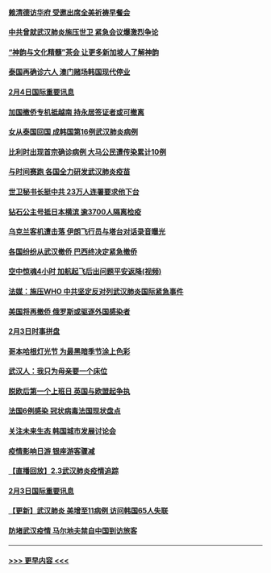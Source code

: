 #### [赖清德访华府  受邀出席全美祈祷早餐会](../pages/prog202/a102769350.md?t=02050555) 
#### [中共曾就武汉肺炎施压世卫 紧急会议爆激烈争论](../pages/prog202/a102769312.md?t=02050555) 
#### [“神韵与文化精髓”茶会 让更多新加坡人了解神韵](../pages/prog202/a102769286.md?t=02050555) 
#### [泰国再确诊六人 澳门赌场韩国现代停业](../pages/prog202/a102769239.md?t=02050555) 
#### [2月4日国际重要讯息](../pages/prog202/a102768884.md?t=02050555) 
#### [加国撤侨专机抵越南 持永居签证者或可撤离](../pages/prog202/a102768877.md?t=02050555) 
#### [女从泰国回国 成韩国第16例武汉肺炎病例](../pages/prog202/a102768669.md?t=02050555) 
#### [比利时出现首宗确诊病例 大马公民遭传染累计10例](../pages/prog202/a102768824.md?t=02050555) 
#### [与时间赛跑 各国全力研发武汉肺炎疫苗](../pages/prog202/a102768738.md?t=02050555) 
#### [世卫秘书长挺中共 23万人连署要求他下台](../pages/prog202/a102768717.md?t=02050555) 
#### [钻石公主号抵日本横滨 逾3700人隔离检疫](../pages/prog202/a102768714.md?t=02050555) 
#### [乌克兰客机遭击落 伊朗飞行员与塔台对话录音曝光](../pages/prog202/a102768645.md?t=02050555) 
#### [各国纷纷从武汉撤侨 巴西终决定紧急撤侨](../pages/prog202/a102768630.md?t=02050555) 
#### [空中惊魂4小时 加航起飞后出问题平安返降(视频)](../pages/prog202/a102768601.md?t=02050555) 
#### [法媒：施压WHO 中共坚定反对列武汉肺炎国际紧急事件](../pages/prog202/a102768584.md?t=02050555) 
#### [美国将再撤侨 俄罗斯或驱逐外国感染者](../pages/prog202/a102768247.md?t=02050555) 
#### [2月3日时事拼盘](../pages/prog202/a102768402.md?t=02050555) 
#### [哥本哈根灯光节 为最黑暗季节涂上色彩](../pages/prog202/a102768369.md?t=02050555) 
#### [武汉人：我只为母亲要一个床位](../pages/prog202/a102768250.md?t=02050555) 
#### [脱欧后第一个上班日 英国与欧盟起争执](../pages/prog202/a102768252.md?t=02050555) 
#### [法国6例感染 冠状病毒法国现状盘点](../pages/prog202/a102768157.md?t=02050555) 
#### [关注未来生态 韩国城市发展讨论会](../pages/prog202/a102768153.md?t=02050555) 
#### [疫情影响日游 银座游客骤减](../pages/prog202/a102768160.md?t=02050555) 
#### [【直播回放】2.3武汉肺炎疫情追踪](../pages/prog202/a102768128.md?t=02050555) 
#### [2月3日国际重要讯息](../pages/prog202/a102767896.md?t=02050555) 
#### [【更新】武汉肺炎 美增至11病例 访问韩国65人失联](../pages/prog202/a102758911.md?t=02050555) 
#### [防堵武汉疫情 马尔地夫禁自中国到访旅客](../pages/prog202/a102767847.md?t=02050555) 

----
#### [ >>> 更早内容 <<< ](../indexes/prog202-earlier.md)
